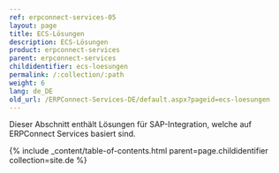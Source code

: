 ```yaml
---
ref: erpconnect-services-05
layout: page
title: ECS-Lösungen
description: ECS-Lösungen
product: erpconnect-services
parent: erpconnect-services
childidentifier: ecs-loesungen
permalink: /:collection/:path
weight: 6
lang: de_DE
old_url: /ERPConnect-Services-DE/default.aspx?pageid=ecs-loesungen
---
```


Dieser Abschnitt enthält Lösungen für SAP-Integration, welche auf ERPConnect Services basiert sind.

{% include _content/table-of-contents.html parent=page.childidentifier collection=site.de %}